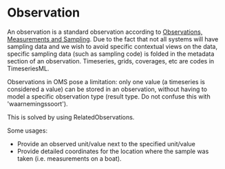 # Observation

An observation is a standard observation according to [Observations, Measurements and Sampling](...).
Due to the fact that not all systems will have sampling data and we wish to avoid specific contextual views on the data, specific sampling data (such as sampling code) is folded in the metadata section of an observation.
Timeseries, grids, coverages, etc are codes in TimeseriesML.

Observations in OMS pose a limitation: only one value (a timeseries is considered a value) can be stored in an observation, without having to model a specific observation type (result type. Do not confuse this with 'waarnemingssoort').

This is solved by using RelatedObservations.

Some usages:

- Provide an observed unit/value next to the specified unit/value
- Provide detailed coordinates for the location where the sample was taken (i.e. measurements on a boat).
